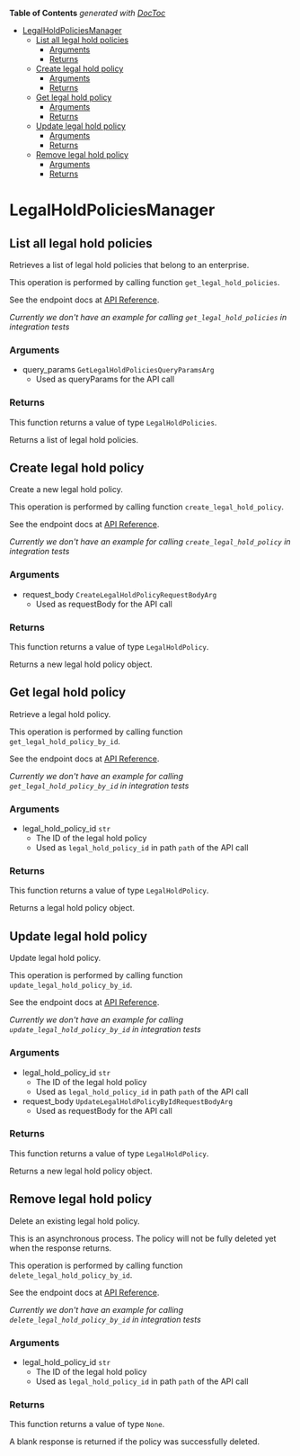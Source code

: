 <!-- START doctoc generated TOC please keep comment here to allow auto update -->
<!-- DON'T EDIT THIS SECTION, INSTEAD RE-RUN doctoc TO UPDATE -->
**Table of Contents**  *generated with [DocToc](https://github.com/thlorenz/doctoc)*

- [LegalHoldPoliciesManager](#legalholdpoliciesmanager)
  - [List all legal hold policies](#list-all-legal-hold-policies)
    - [Arguments](#arguments)
    - [Returns](#returns)
  - [Create legal hold policy](#create-legal-hold-policy)
    - [Arguments](#arguments-1)
    - [Returns](#returns-1)
  - [Get legal hold policy](#get-legal-hold-policy)
    - [Arguments](#arguments-2)
    - [Returns](#returns-2)
  - [Update legal hold policy](#update-legal-hold-policy)
    - [Arguments](#arguments-3)
    - [Returns](#returns-3)
  - [Remove legal hold policy](#remove-legal-hold-policy)
    - [Arguments](#arguments-4)
    - [Returns](#returns-4)

<!-- END doctoc generated TOC please keep comment here to allow auto update -->

# LegalHoldPoliciesManager

## List all legal hold policies

Retrieves a list of legal hold policies that belong to
an enterprise.

This operation is performed by calling function `get_legal_hold_policies`.

See the endpoint docs at
[API Reference](https://developer.box.com/reference/get-legal-hold-policies/).

*Currently we don't have an example for calling `get_legal_hold_policies` in integration tests*

### Arguments

- query_params `GetLegalHoldPoliciesQueryParamsArg`
  - Used as queryParams for the API call


### Returns

This function returns a value of type `LegalHoldPolicies`.

Returns a list of legal hold policies.


## Create legal hold policy

Create a new legal hold policy.

This operation is performed by calling function `create_legal_hold_policy`.

See the endpoint docs at
[API Reference](https://developer.box.com/reference/post-legal-hold-policies/).

*Currently we don't have an example for calling `create_legal_hold_policy` in integration tests*

### Arguments

- request_body `CreateLegalHoldPolicyRequestBodyArg`
  - Used as requestBody for the API call


### Returns

This function returns a value of type `LegalHoldPolicy`.

Returns a new legal hold policy object.


## Get legal hold policy

Retrieve a legal hold policy.

This operation is performed by calling function `get_legal_hold_policy_by_id`.

See the endpoint docs at
[API Reference](https://developer.box.com/reference/get-legal-hold-policies-id/).

*Currently we don't have an example for calling `get_legal_hold_policy_by_id` in integration tests*

### Arguments

- legal_hold_policy_id `str`
  - The ID of the legal hold policy
  - Used as `legal_hold_policy_id` in path `path` of the API call


### Returns

This function returns a value of type `LegalHoldPolicy`.

Returns a legal hold policy object.


## Update legal hold policy

Update legal hold policy.

This operation is performed by calling function `update_legal_hold_policy_by_id`.

See the endpoint docs at
[API Reference](https://developer.box.com/reference/put-legal-hold-policies-id/).

*Currently we don't have an example for calling `update_legal_hold_policy_by_id` in integration tests*

### Arguments

- legal_hold_policy_id `str`
  - The ID of the legal hold policy
  - Used as `legal_hold_policy_id` in path `path` of the API call
- request_body `UpdateLegalHoldPolicyByIdRequestBodyArg`
  - Used as requestBody for the API call


### Returns

This function returns a value of type `LegalHoldPolicy`.

Returns a new legal hold policy object.


## Remove legal hold policy

Delete an existing legal hold policy.

This is an asynchronous process. The policy will not be
fully deleted yet when the response returns.

This operation is performed by calling function `delete_legal_hold_policy_by_id`.

See the endpoint docs at
[API Reference](https://developer.box.com/reference/delete-legal-hold-policies-id/).

*Currently we don't have an example for calling `delete_legal_hold_policy_by_id` in integration tests*

### Arguments

- legal_hold_policy_id `str`
  - The ID of the legal hold policy
  - Used as `legal_hold_policy_id` in path `path` of the API call


### Returns

This function returns a value of type `None`.

A blank response is returned if the policy was
successfully deleted.


